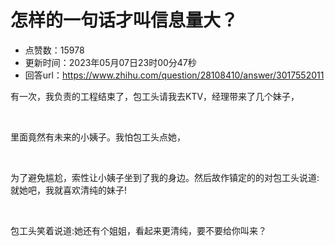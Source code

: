 # 怎样的一句话才叫信息量大？
- 点赞数：15978
- 更新时间：2023年05月07日23时00分47秒
- 回答url：https://www.zhihu.com/question/28108410/answer/3017552011
<body>
 <p data-pid="LAJJecf3">有一次，我负责的工程结束了，包工头请我去KTV，经理带来了几个妹子，</p>
 <p class="ztext-empty-paragraph"><br></p>
 <p data-pid="Uz3Wuue7">里面竟然有未来的小姨子。我怕包工头点她，</p>
 <p class="ztext-empty-paragraph"><br></p>
 <p data-pid="m3Ao_YgO">为了避免尴尬，索性让小姨子坐到了我的身边。然后故作镇定的的对包工头说道:就她吧，我就喜欢清纯的妹子!</p>
 <p class="ztext-empty-paragraph"><br></p>
 <p data-pid="XIW_9vxg">包工头笑着说道:她还有个姐姐，看起来更清纯，要不要给你叫来？</p>
</body>